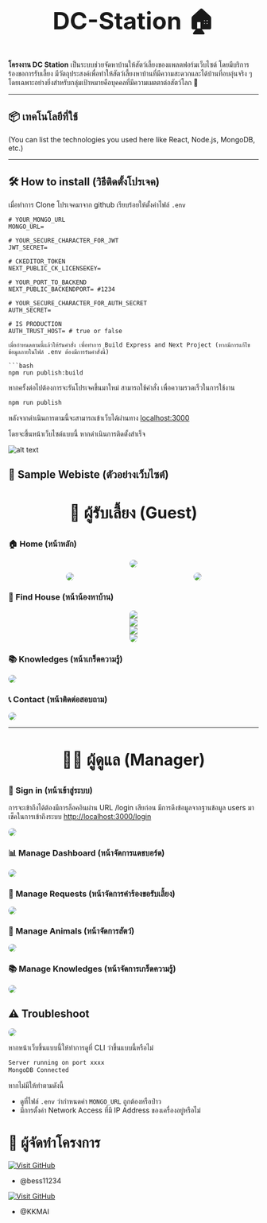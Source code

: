 <h1 style="font-weight: bolder; font-size: xxx-large; text-align: center">DC-Station 🏠</h1>

**โครงงาน DC Station** เป็นระบบช่วยจัดหาบ้านให้สัตว์เลี้ยงของแพลตฟอร์มเว็บไซต์ โดยมีบริการร้องขอการรับเลี้ยง มีวัตถุประสงค์เพื่อทำให้สัตว์เลี้ยงหาบ้านที่มีความสะดวกและได้บ้านที่อบอุ่นจริง ๆ โดยเฉพาะอย่างยิ่งสำหรับกลุ่มเป้าหมายคือบุคคลที่มีความเมตตาต่อสัตว์โลก 🐾

---

## 📦 เทคโนโลยีที่ใช้

(You can list the technologies you used here like React, Node.js, MongoDB, etc.)

---

## 🛠️ How to install (วิธีติดตั้งโปรเจค)

เมื่อทำการ Clone โปรเจคมาจาก github เรียบร้อยให้ตั้งค่าไฟล์ `.env`

````env
# YOUR_MONGO_URL
MONGO_URL=

# YOUR_SECURE_CHARACTER_FOR_JWT
JWT_SECRET=

# CKEDITOR_TOKEN
NEXT_PUBLIC_CK_LICENSEKEY=

# YOUR_PORT_TO_BACKEND
NEXT_PUBLIC_BACKENDPORT= #1234

# YOUR_SECURE_CHARACTER_FOR_AUTH_SECRET
AUTH_SECRET=

# IS PRODUCTION
AUTH_TRUST_HOST= # true or false

เมื่อกำหนดตามนี้แล้วให้รันคำสั่ง เพื่อทำการ Build Express and Next Project (หากมีการแก้ไขข้อมูลภายในไฟล์ .env ต้องมีการรันคำสั่งนี้)

```bash
npm run publish:build
````

หากครั้งต่อไปต้องการจะรันโปรเจคขึ้นมาใหม่ สามารถใช้คำสั่ง เพื่อความรวดเร็วในการใช้งาน

```bash
npm run publish
```

หลังจากดำเนินการตามนี้จะสามารถเข้าเว็บได้ผ่านทาง [localhost:3000](http://localhost:3000)

โดยจะขึ้นหน้าเว็บไซต์แบบนี้ หากดำเนินการติดตั้งสำเร็จ

![alt text](document_image/install_successfully.png)

## 🌟 Sample Webiste (ตัวอย่างเว็บไซต์)

<h3 style="font-weight: bolder; font-size: xx-large; text-align: center">👤 ผู้รับเลี้ยง (Guest)</h3>

### 🏠 Home (หน้าหลัก)

<section style="display: grid; grid-template-columns: repeat(2, minmax(0, 1fr)); justify-items: center;gap: 10px">
    <img style="border-radius: 20px; grid-column: span 2" src="document_image/install_successfully.png" />
    <img style="border-radius: 20px;" src="document_image/mainpage-1.png" />
    <img style="border-radius: 20px;" src="document_image/mainpage-2.png" />
</section>

### 🐶 Find House (หน้าน้องหาบ้าน)

<section style="display: grid; grid-template-columns: repeat(1, minmax(0, 1fr)); justify-items: center;">
    <img style="border-top-left-radius: 20px; border-top-right-radius: 20px;" src="document_image/nonghaban.png" />
    <img style="" src="document_image/nonghaban-2.png" />
    <img style="" src="document_image/nonghaban-3.png" />
    <img style="border-bottom-left-radius: 20px; border-bottom-right-radius: 20px;" src="document_image/nonghaban-4.png" />
</section>

### 📚 Knowledges (หน้าเกร็ดความรู้)

<img style="border-radius: 20px;" src="document_image/knowledge.png" />

### 📞 Contact (หน้าติดต่อสอบถาม)

<img style="border-radius: 20px;" src="document_image/contact.png" />

<hr/>

<h3 style="font-weight: bolder; font-size: xx-large; text-align: center">🧑‍💼 ผู้ดูแล (Manager)</h3>

### 🔑 Sign in (หน้าเข้าสู่ระบบ)

การจะเข้าถึงได้ต้องมีการล็อคอินผ่าน URL /login เสียก่อน มีการดึงข้อมูลจากฐานข้อมูล users มาเช็คในการเข้าถึงระบบ [http://localhost:3000/login](http://localhost:3000/login)

<img style="border-radius: 20px;" src="document_image/login.png" />

### 📊 Manage Dashboard (หน้าจัดการแดชบอร์ด)

<img style="border-radius: 20px;" src="document_image/dashboard.png" />

### 📝 Manage Requests (หน้าจัดการคำร้องขอรับเลี้ยง)

<img style="border-radius: 20px;" src="document_image/dashboard-request.png" />

### 🐾 Manage Animals (หน้าจัดการสัตว์)

<img style="border-radius: 20px;" src="document_image/dashboard-animal.png" />

### 📚 Manage Knowledges (หน้าจัดการเกร็ดความรู้)

<img style="border-radius: 20px;" src="document_image/dashboard-knowledge.png" />

## ⚠️ Troubleshoot

<img style="border-radius: 20px;" src="document_image/500_server_error.png" />

หากหน้าเว็บขึ้นแบบนี้ให้ทำการดูที่ CLI ว่าขึ้นแบบนี้หรือไม่

```bash
Server running on port xxxx
MongoDB Connected
```

หากไม่มีให้ทำตามดังนี้

- ดูที่ไฟล์ `.env` ว่ากำหนดค่า `MONGO_URL` ถูกต้องหรือป่าว
- มีการตั้งค่า Network Access ที่มี IP Address ของเครื่องอยู่หรือไม่

# 📣 ผู้จัดทำโครงการ

[![Visit GitHub](https://img.shields.io/badge/Visit%20GitHub-%2300A1F1?style=for-the-badge&logo=github&logoColor=white&labelColor=black&color=0f7bff&link=https://github.com/bess11234)](https://github.com/bess11234) 

- @bess11234

[![Visit GitHub](https://img.shields.io/badge/Visit%20GitHub-%2300A1F1?style=for-the-badge&logo=github&logoColor=white&labelColor=black&color=0f7bff&link=https://github.com/KKMAI)](https://github.com/KKMAI)

- @KKMAI
